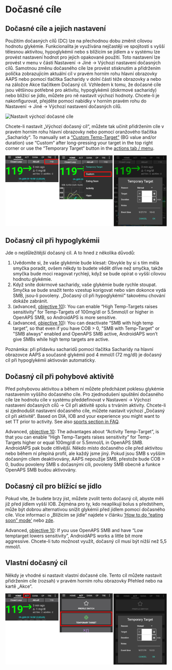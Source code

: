 # Dočasné cíle

## Dočasné cíle a jejich nastavení

Použitím dočasných cílů (DC) lze na přechodnou dobu změnit cílovou hodnotu glykémie. Funkcionalita je využívána nejčastěji ve spojitosti s vyšší tělesnou aktivitou, hypoglykémií nebo s blížícím se jídlem a v systému lze provést nastavení hodnot pro jejich opakované použití. Toto nastavení lze provést v menu v části Nastavení -> Jiné -> Výchozí nastavení dočasných cílů. Samotnou změnu dočasného cíle lze provést stisknutím a přidržením políčka zobrazujícím aktuální cíl v pravém horním rohu hlavní obrazovky AAPS nebo pomocí tlačítka Sacharidy v dolní části téže obrazovky a nebo na záložce Akce tlačítkem Dočasný cíl. Vzhledem k tomu, že dočasné cíle jsou většinou potřebné pro aktivitu, hypoglykémii (dokrmové sacharidy) nebo blížící se jídlo, můžete pro ně nastavit výchozí hodnoty. Chcete-li je nakonfigurovat, přejděte pomocí nabídky v horním pravém rohu do Nastavení -> Jiné -> Výchozí nastavení dočasných cílů.

![Nastavit výchozí dočasné cíle](../images/TempTarget_Default.png)

Chcete-li nastavit „Výchozí dočasný cíl“, můžete tak učinit přidržením cíle v pravém horním rohu hlavní obrazovky nebo pomocí oranžového tlačítka „Sacharidy“. To manually set a [“Custom Temp-Target”](../Usage/temptarget#custom-temp-target) (BG value and/or duration) use “Custom“ after long-pressing your target in the top right corner or use the “Temporary Target“ button in the [actions tab / menu](../Configuration/Config-Builder#actions).

![Spustit dočasný cíl](../images/TempTarget_Set2.png)

## Dočasný cíl při hypoglykémii

Jde o nejdůležitější dočasný cíl. A to hned z několika důvodů:

1. Uvědomíte si, že vaše glykémie bude klesat: Obvykle by si s tím měla smyčka poradit, ovšem někdy to budete vědět dříve než smyčka, takže smyčka bude moci reagovat rychleji, když se bude opírat o vyšší cílovou hodnotu glykémie.
2. Když sníte dokrmové sacharidy, vaše glykémie bude rychle stoupat. Smyčka se bude snažit tento vzestup korigovat nebo vám dokonce vydá SMB, jsou-li povoleny. „Dočasný cíl při hypoglykémii“ takovému chování dokáže zabránit. 
3. (advanced, [objective 10](../Usage/Objectives#objective-10-enabling-additional-oref1-features-for-daytime-use-such-as-super-micro-bolus-smb)): You can enable “High Temp-Targets raises sensitivity” for Temp-Targets of 100mg/dl or 5.5mmol/l or higher in OpenAPS SMB, so AndroidAPS is more sensitive.
4. (advanced, [objective 10](../Usage/Objectives#objective-10-enabling-additional-oref1-features-for-daytime-use-such-as-super-micro-bolus-smb)): You can deactivate “SMB with high temp target”, so that even if you have COB > 0, "SMB with Temp-Target" or "SMB always" enabled and OpenAPS SMB active, AndroidAPS won’t give SMBs while high temp targets are active. 

Poznámka: při přídavku sacharidů pomocí tlačítka Sacharidy na hlavní obrazovce AAPS a současně glykémii pod 4 mmol/l (72 mg/dl) je dočasný cíl při hypoglykémii aktivován automaticky.

## Dočasný cíl při pohybové aktivitě

Před pohybovou aktivitou a během ní můžete předcházet poklesu glykémie nastavením vyššího dočasného cíle. Pro zjednodušení spuštění dočasného cíle lze hodnotu cíle v systému předdefinovat v Nastavení -> Výchozí nastavení dočasných cílů -> Cíl při aktivitě spolu s trváním aktivity. Chcete-li si zjednodušit nastavení dočasného cíle, můžete nastavit výchozí „Dočasný cíl při aktivitě“. Based on DIA, IOB and your experience you might want to set TT prior to activity. See also [sports section in FAQ](../Getting-Started/FAQ#sports).

Advanced, [objective 10](../Usage/Objectives#objective-10-enabling-additional-oref1-features-for-daytime-use-such-as-super-micro-bolus-smb): The advantages about “Activity Temp-Target”, is that you can enable “High Temp-Targets raises sensitivity” for Temp-Targets higher or equal 100mg/dl or 5.5mmol/L in OpenAPS SMB. AndroidAPS pak bude citlivější. Někdo místo dočasného cíle před aktivitou nebo během ní přepíná profil, ale každý jsme jiný. Pokud jsou SMB s vyšším dočasným cílem deaktivovány, AAPS nepoužije SMB, přestože bude COB > 0, budou povoleny SMB s dočasnými cíli, povoleny SMB obecně a funkce OpenAPS SMB budou aktivovány.

## Dočasný cíl pro blížící se jídlo

Pokud víte, že budete brzy jíst, můžete zvolit tento dočasný cíl, abyste měli již před jídlem vyšší IOB. Zejména pro ty, kdo neaplikují bolus s předstihem, může být dobrou alternativou snížit glykémii před jídlem pomocí dočasného cíle. Více informací o „Blížícím se jídle“ najdete v článku ['How to do “eating soon” mode'](https://diyps.org/2015/03/26/how-to-do-eating-soon-mode-diyps-lessons-learned/) nebo [zde](https://diyps.org/tag/eating-soon-mode/).

Advanced, [objective 10](../Usage/Objectives#objective-10-enabling-additional-oref1-features-for-daytime-use-such-as-super-micro-bolus-smb): If you use OpenAPS SMB and have “Low temptarget lowers sensitivity”, AndroidAPS works a little bit more aggressive. Chcete-li tuto možnost využít, dočasný cíl musí být nižší než 5,5 mmol/l.

## Vlastní dočasný cíl

Někdy je vhodné si nastavit vlastní dočasné cíle. Tento cíl můžete nastavit přidržením cíle (rozsah) v pravém horním rohu obrazovky Přehled nebo na kartě „Akce“.

![Nastavit dočasný cíl přes kartu Akce](../images/TempTarget_ActionTab.png)